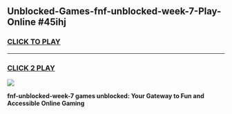 
## Unblocked-Games-fnf-unblocked-week-7-Play-Online #45ihj
<h3>
<a href="https://news.freeplayer.one?title=fnf-unblocked-week-7&ref=3">CLICK TO PLAY</a></h3>
<hr>

<h3>
<a href="https://news.freeplayer.one?title=fnf-unblocked-week-7&ref=3">CLICK 2 PLAY</a>
  
</h3>

<a href="https://news.freeplayer.one?title=fnf-unblocked-week-7&ref=3"><img src="https://clearcache.store/games.png"></a>


**fnf-unblocked-week-7 games unblocked: Your Gateway to Fun and Accessible Online Gaming**
